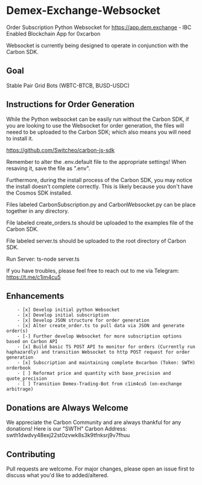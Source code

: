 # Demex-Exchange-Websocket
Order Subscription Python Websocket for <https://app.dem.exchange> - IBC Enabled Blockchain App for 0xcarbon

Websocket is currently being designed to operate in conjunction with the Carbon SDK.

## Goal
Stable Pair Grid Bots (WBTC-BTCB, BUSD-USDC)

## Instructions for Order Generation
While the Python websocket can be easily run without the Carbon SDK, if you are looking to use the Websocket for order generation, the files will neeed to be uploaded to the Carbon SDK; which also means you will need to install it.

<https://github.com/Switcheo/carbon-js-sdk>

Remember to alter the .env.default file to the appropriate settings! When resaving it, save the file as ".env".

Furthermore, during the install process of the Carbon SDK, you may notice the install doesn't complete correctly. This is likely because you don't have the Cosmos SDK installed.

Files labeled CarbonSubscription.py and CarbonWebsocket.py can be place together in any directory.

File labeled create_orders.ts should be uploaded to the examples file of the Carbon SDK.

File labeled server.ts should be uploaded to the root directory of Carbon SDK.

Run Server:
ts-node server.ts

If you have troubles, please feel free to reach out to me via Telegram: <https://t.me/c1im4cu5>

## Enhancements
        - [x] Develop initial python Websocket
        - [x] Develop initial subscription
        - [x] Develop JSON structure for order generation
        - [x] Alter create_order.ts to pull data via JSON and generate order(s)
        - [-] Further develop Websocket for more subscription options based on Carbon API
        - [x] Build basic TS POST API to monitor for orders (Currently run haphazardly) and transition Websocket to http POST request for order generation
        - [x] Subscription and maintaining complete 0xcarbon (Token: SWTH) orderbook
        - [ ] Reformat price and quantity with base_precision and quote_precision
        - [ ] Transition Demex-Trading-Bot from c1im4cu5 (on-exchange arbitrage)

## Donations are Always Welcome
We appreciate the Carbon Community and are always thankful for any donations! Here is our "SWTH" Carbon Address: swth1dwdvy48exj22st0zvwk8s3k9tfnksrj9v7fhuu

## Contributing
Pull requests are welcome. For major changes, please open an issue first to discuss what you'd like to added/altered.
